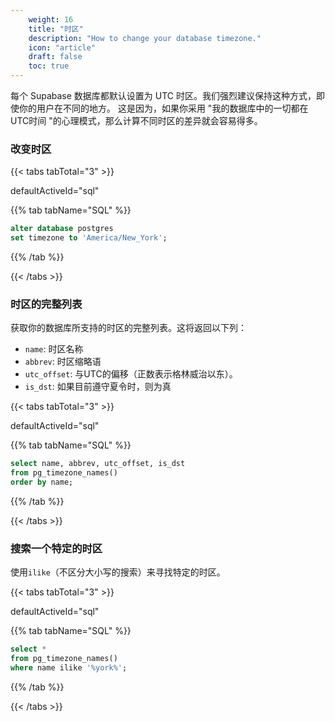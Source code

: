 ```yaml
---
    weight: 16
    title: "时区"
    description: "How to change your database timezone."
    icon: "article"
    draft: false
    toc: true
---
```


每个 Supabase 数据库都默认设置为 UTC 时区。我们强烈建议保持这种方式，即使你的用户在不同的地方。
这是因为，如果你采用 "我的数据库中的一切都在UTC时间 "的心理模式，那么计算不同时区的差异就会容易得多。

### 改变时区

{{< tabs tabTotal="3" >}}

  
  
  
  defaultActiveId="sql"
>
{{% tab tabName="SQL" %}}



```sql
alter database postgres
set timezone to 'America/New_York';
```



{{% /tab %}}

{{< /tabs >}}

### 时区的完整列表

获取你的数据库所支持的时区的完整列表。这将返回以下列：

- `name`: 时区名称
- `abbrev`: 时区缩略语
- `utc_offset`: 与UTC的偏移（正数表示格林威治以东）。
- `is_dst`: 如果目前遵守夏令时，则为真

{{< tabs tabTotal="3" >}}

  
  
  
  defaultActiveId="sql"
>
{{% tab tabName="SQL" %}}



```sql
select name, abbrev, utc_offset, is_dst
from pg_timezone_names()
order by name;
```



{{% /tab %}}

{{< /tabs >}}

### 搜索一个特定的时区

使用`ilike`（不区分大小写的搜索）来寻找特定的时区。

{{< tabs tabTotal="3" >}}

  
  
  
  defaultActiveId="sql"
>
{{% tab tabName="SQL" %}}



```sql
select *
from pg_timezone_names()
where name ilike '%york%';
```



{{% /tab %}}

{{< /tabs >}}


